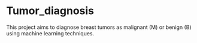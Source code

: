 # Tumor_diagnosis
This project aims to diagnose breast tumors as malignant (M) or benign (B) using machine learning techniques.
